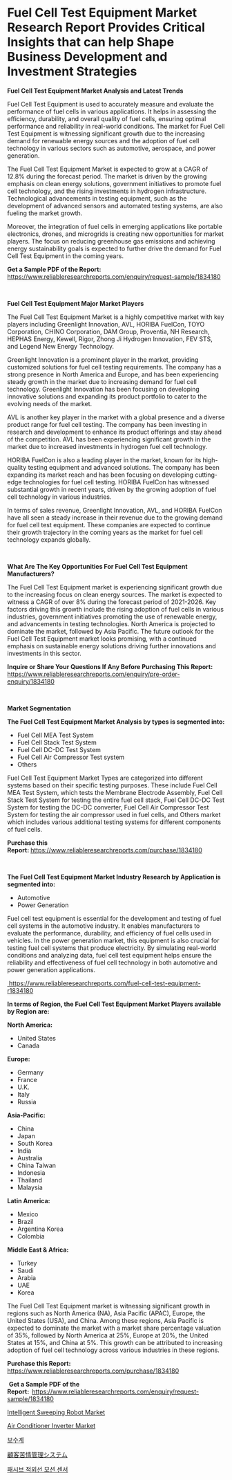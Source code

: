 <p><h1>Fuel Cell Test Equipment Market Research Report Provides Critical Insights that can help Shape Business Development and Investment Strategies</h1></p><p><strong>Fuel Cell Test Equipment Market Analysis and Latest Trends</strong></p>
<p><p>Fuel Cell Test Equipment is used to accurately measure and evaluate the performance of fuel cells in various applications. It helps in assessing the efficiency, durability, and overall quality of fuel cells, ensuring optimal performance and reliability in real-world conditions. The market for Fuel Cell Test Equipment is witnessing significant growth due to the increasing demand for renewable energy sources and the adoption of fuel cell technology in various sectors such as automotive, aerospace, and power generation.</p><p>The Fuel Cell Test Equipment Market is expected to grow at a CAGR of 12.8% during the forecast period. The market is driven by the growing emphasis on clean energy solutions, government initiatives to promote fuel cell technology, and the rising investments in hydrogen infrastructure. Technological advancements in testing equipment, such as the development of advanced sensors and automated testing systems, are also fueling the market growth.</p><p>Moreover, the integration of fuel cells in emerging applications like portable electronics, drones, and microgrids is creating new opportunities for market players. The focus on reducing greenhouse gas emissions and achieving energy sustainability goals is expected to further drive the demand for Fuel Cell Test Equipment in the coming years.</p></p>
<p><strong>Get a Sample PDF of the Report:&nbsp;</strong> <a href="https://www.reliableresearchreports.com/enquiry/request-sample/1834180">https://www.reliableresearchreports.com/enquiry/request-sample/1834180</a></p>
<p>&nbsp;</p>
<p><strong>Fuel Cell Test Equipment Major Market Players</strong></p>
<p><p>The Fuel Cell Test Equipment Market is a highly competitive market with key players including Greenlight Innovation, AVL, HORIBA FuelCon, TOYO Corporation, CHINO Corporation, DAM Group, Proventia, NH Research, HEPHAS Energy, Kewell, Rigor, Zhong Ji Hydrogen Innovation, FEV STS, and Legend New Energy Technology.</p><p>Greenlight Innovation is a prominent player in the market, providing customized solutions for fuel cell testing requirements. The company has a strong presence in North America and Europe, and has been experiencing steady growth in the market due to increasing demand for fuel cell technology. Greenlight Innovation has been focusing on developing innovative solutions and expanding its product portfolio to cater to the evolving needs of the market.</p><p>AVL is another key player in the market with a global presence and a diverse product range for fuel cell testing. The company has been investing in research and development to enhance its product offerings and stay ahead of the competition. AVL has been experiencing significant growth in the market due to increased investments in hydrogen fuel cell technology.</p><p>HORIBA FuelCon is also a leading player in the market, known for its high-quality testing equipment and advanced solutions. The company has been expanding its market reach and has been focusing on developing cutting-edge technologies for fuel cell testing. HORIBA FuelCon has witnessed substantial growth in recent years, driven by the growing adoption of fuel cell technology in various industries.</p><p>In terms of sales revenue, Greenlight Innovation, AVL, and HORIBA FuelCon have all seen a steady increase in their revenue due to the growing demand for fuel cell test equipment. These companies are expected to continue their growth trajectory in the coming years as the market for fuel cell technology expands globally.</p></p>
<p>&nbsp;</p>
<p><strong>What Are The Key Opportunities For Fuel Cell Test Equipment Manufacturers?</strong></p>
<p><p>The Fuel Cell Test Equipment market is experiencing significant growth due to the increasing focus on clean energy sources. The market is expected to witness a CAGR of over 8% during the forecast period of 2021-2026. Key factors driving this growth include the rising adoption of fuel cells in various industries, government initiatives promoting the use of renewable energy, and advancements in testing technologies. North America is projected to dominate the market, followed by Asia Pacific. The future outlook for the Fuel Cell Test Equipment market looks promising, with a continued emphasis on sustainable energy solutions driving further innovations and investments in this sector.</p></p>
<p><strong>Inquire or Share Your Questions If Any Before Purchasing This Report:</strong> <a href="https://www.reliableresearchreports.com/enquiry/pre-order-enquiry/1834180">https://www.reliableresearchreports.com/enquiry/pre-order-enquiry/1834180</a></p>
<p>&nbsp;</p>
<p><strong>Market Segmentation</strong></p>
<p><strong>The Fuel Cell Test Equipment Market Analysis by types is segmented into:</strong></p>
<p><ul><li>Fuel Cell MEA Test System</li><li>Fuel Cell Stack Test System</li><li>Fuel Cell DC-DC Test System</li><li>Fuel Cell Air Compressor Test system</li><li>Others</li></ul></p>
<p><p>Fuel Cell Test Equipment Market Types are categorized into different systems based on their specific testing purposes. These include Fuel Cell MEA Test System, which tests the Membrane Electrode Assembly, Fuel Cell Stack Test System for testing the entire fuel cell stack, Fuel Cell DC-DC Test System for testing the DC-DC converter, Fuel Cell Air Compressor Test System for testing the air compressor used in fuel cells, and Others market which includes various additional testing systems for different components of fuel cells.</p></p>
<p><strong>Purchase this Report:&nbsp;</strong><a href="https://www.reliableresearchreports.com/purchase/1834180">https://www.reliableresearchreports.com/purchase/1834180</a></p>
<p>&nbsp;</p>
<p><strong>The Fuel Cell Test Equipment Market Industry Research by Application is segmented into:</strong></p>
<p><ul><li>Automotive</li><li>Power Generation</li></ul></p>
<p><p>Fuel cell test equipment is essential for the development and testing of fuel cell systems in the automotive industry. It enables manufacturers to evaluate the performance, durability, and efficiency of fuel cells used in vehicles. In the power generation market, this equipment is also crucial for testing fuel cell systems that produce electricity. By simulating real-world conditions and analyzing data, fuel cell test equipment helps ensure the reliability and effectiveness of fuel cell technology in both automotive and power generation applications.</p></p>
<p><a href="https://www.reliableresearchreports.com/fuel-cell-test-equipment-r1834180">&nbsp;https://www.reliableresearchreports.com/fuel-cell-test-equipment-r1834180</a></p>
<p><strong>In terms of Region, the Fuel Cell Test Equipment Market Players available by Region are:</strong></p>
<p>
    <p> <strong> North America: </strong>
        <ul>
            <li>United States</li>
            <li>Canada</li>
        </ul>
        </p> 
    <p> <strong> Europe: </strong>
        <ul>
            <li>Germany</li>
            <li>France</li>
            <li>U.K.</li>
            <li>Italy</li>
            <li>Russia</li>
        </ul>
        </p> 
    <p> <strong> Asia-Pacific: </strong>
        <ul>
            <li>China</li>
            <li>Japan</li>
            <li>South Korea</li>
            <li>India</li>
            <li>Australia</li>
            <li>China Taiwan</li>
            <li>Indonesia</li>
            <li>Thailand</li>
            <li>Malaysia</li>
        </ul>
        </p> 
    <p> <strong> Latin America: </strong>
        <ul>
            <li>Mexico</li>
            <li>Brazil</li>
            <li>Argentina Korea</li>
            <li>Colombia</li>
        </ul>
        </p> 
    <p> <strong> Middle East & Africa: </strong>
        <ul>
            <li>Turkey</li>
            <li>Saudi</li>
            <li>Arabia</li>
            <li>UAE</li>
            <li>Korea</li>
        </ul>
    </p>
    </p>
<p><p>The Fuel Cell Test Equipment market is witnessing significant growth in regions such as North America (NA), Asia Pacific (APAC), Europe, the United States (USA), and China. Among these regions, Asia Pacific is expected to dominate the market with a market share percentage valuation of 35%, followed by North America at 25%, Europe at 20%, the United States at 15%, and China at 5%. This growth can be attributed to increasing adoption of fuel cell technology across various industries in these regions.</p></p>
<p><strong>Purchase this Report: </strong><a href="https://www.reliableresearchreports.com/purchase/1834180">https://www.reliableresearchreports.com/purchase/1834180</a></p>
<p>&nbsp;<strong>Get a Sample PDF of the Report:&nbsp;&nbsp;</strong><a href="https://www.reliableresearchreports.com/enquiry/request-sample/1834180">https://www.reliableresearchreports.com/enquiry/request-sample/1834180</a></p>
<p><strong></strong></p>
<p><p><a href="https://github.com/claudianurdin/Market-Research-Report-List-1/blob/main/intelligent-sweeping-robot-market.md">Intelligent Sweeping Robot Market</a></p><p><a href="https://github.com/mabenkhyari11/Market-Research-Report-List-1/blob/main/air-conditioner-inverter-market.md">Air Conditioner Inverter Market</a></p><p><a href="https://github.com/AidenReinger/Market-Research-Report-List-2/blob/main/400909968992.md">보수계</a></p><p><a href="https://github.com/NikitaBruen/Market-Research-Report-List-2/blob/main/542145154092.md">顧客苦情管理システム</a></p><p><a href="https://github.com/wallacBahrtyinger567686/Market-Research-Report-List-3/blob/main/211177268991.md">패시브 적외선 모션 센서</a></p></p>